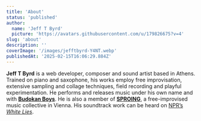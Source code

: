 ```yaml
---
title: 'About'
status: 'published'
author:
  name: 'Jeff T Byrd'
  picture: 'https://avatars.githubusercontent.com/u/179826675?v=4'
slug: 'about'
description: ''
coverImage: '/images/jefftbyrd-Y4NT.webp'
publishedAt: '2025-02-15T16:06:29.884Z'
---
```


**Jeff T Byrd** is a web developer, composer and sound artist based in Athens. Trained on piano and saxophone, his works employ free improvisation, extensive sampling and collage techniques, field recording and playful experimentation. He performs and releases music under his own name and with [**Budokan Boys**](https://budokanboys.club/). He is also a member of [**SPROING**](https://www.instagram.com/sproingsounds/), a free-improvised music collective in Vienna. His soundtrack work can be heard on [NPR’s *White Lies*](https://www.npr.org/podcasts/510343/white-lies). 